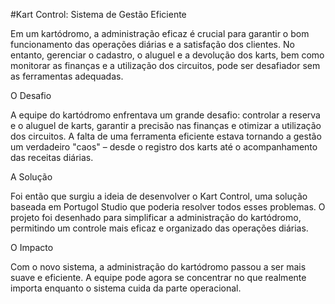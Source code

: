 #Kart Control: Sistema de Gestão Eficiente

Em um kartódromo, a administração eficaz é crucial para garantir o bom funcionamento das operações diárias e a satisfação dos clientes. No entanto, gerenciar o cadastro, o aluguel e a devolução dos karts, bem como monitorar as finanças e a utilização dos circuitos, pode ser desafiador sem as ferramentas adequadas.

O Desafio

A equipe do kartódromo enfrentava um grande desafio: controlar a reserva e o aluguel de karts, garantir a precisão nas finanças e otimizar a utilização dos circuitos. A falta de uma ferramenta eficiente estava tornando a gestão um verdadeiro "caos" – desde o registro dos karts até o acompanhamento das receitas diárias.

A Solução

Foi então que surgiu a ideia de desenvolver o Kart Control, uma solução baseada em Portugol Studio que poderia resolver todos esses problemas. O projeto foi desenhado para simplificar a administração do kartódromo, permitindo um controle mais eficaz e organizado das operações diárias.

O Impacto

Com o novo sistema, a administração do kartódromo passou a ser mais suave e eficiente. A equipe pode agora se concentrar no que realmente importa enquanto o sistema cuida da parte operacional.


